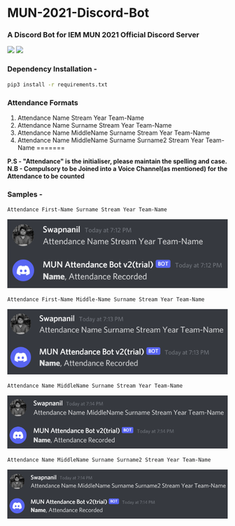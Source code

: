 # MUN-2021-Discord-Bot

### A Discord Bot for IEM MUN 2021 Official Discord Server
<img src="https://img.shields.io/badge/Made%20With-Python-blue"></a>
<img src="https://img.shields.io/badge/Library%20Used-Discord.py-red"></a>

### Dependency Installation - 
```bash
pip3 install -r requirements.txt
```

### Attendance Formats

1. Attendance Name Stream Year Team-Name  
2. Attendance Name Surname Stream Year Team-Name 
3. Attendance Name MiddleName Surname Stream Year Team-Name  
4. Attendance Name MiddleName Surname Surname2 Stream Year Team-Name 
=======

**P.S - "Attendance" is the initialiser, please maintain the spelling and case.**  
**N.B - Compulsory to be Joined into a Voice Channel(as mentioned) for the Attendance to be counted**

### Samples -

```bash
Attendance First-Name Surname Stream Year Team-Name
```  
<img src="assets\N.png">

```bash
Attendance First-Name Middle-Name Surname Stream Year Team-Name
```
<img src="assets\NS.png">  

```bash
Attendance Name MiddleName Surname Stream Year Team-Name
```  
<img src="assets\NMS.png">

```bash
Attendance Name MiddleName Surname Surname2 Stream Year Team-Name
```
<img src="assets\NMSS.png">

